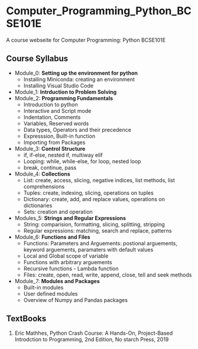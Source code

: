 # Computer_Programming_Python_BCSE101E
A course webseite for Computer Programming: Python BCSE101E
## Course Syllabus
- Module_0: **Setting up the environment for python**
  - Installing Miniconda: creating an environment
  - Installing Visual Studio Code
- Module_1: **Intrduction to Problem Solving**
- Module_2: **Programming Fundamentals**
  - Introduction to python
  - Interactive and Script mode
  - Indentation, Comments
  - Variables, Reserved words
  - Data types, Operators and their precedence
  - Expresssion, Built-in function
  - Importing from Packages
- Module_3: **Control Structure**
  - if, if-else, nested if, multiway elif
  - Looping: while, while-else, for loop, nested loop
  - break, continue, pass
- Module_4: **Collections**
  - List: create, access, slicing, negative indices, list methods, list comprehensions
  - Tuples: create, indexing, slicing, operations on tuples
  - Dictionary: create, add, and replace values, operations on dictionaries
  - Sets: creation and operation
- Modules_5: **Strings and Regular Expressions**
  - String: comparision, formatting, slicing, splitting, stripping
  - Regular expressions: matching, search and replace, patterns
- Module_6: **Functions and Files**
  - Functions: Parameters and Arguements: postional arguements, keyword arguements, paramaters with default values
  - Local and Global scope of variable
  - Functions with arbitrary arguements
  - Recursive functions - Lambda function
  - Files: create, open, read, write, append, close, tell and seek methods
- Module_7: **Modules and Packages**
  - Built-in modules
  - User defined modules
  - Overview of Numpy and Pandas packages
  
## TextBooks
  1. Eric Mathhes, Python Crash Course: A Hands-On, Project-Based Introdction to Programming, 2nd Edition, No starch Press, 2019 
